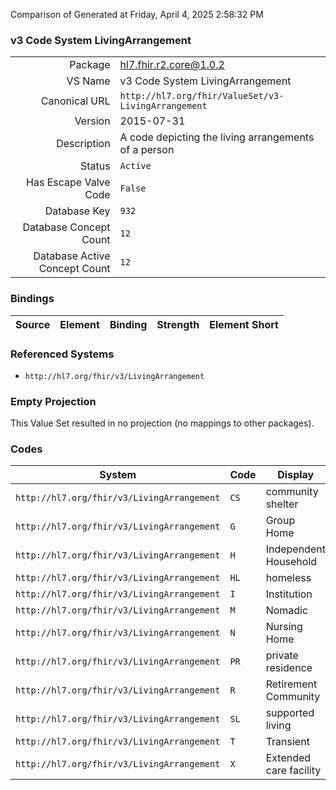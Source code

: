 Comparison of 
Generated at Friday, April 4, 2025 2:58:32 PM

### v3 Code System LivingArrangement

|      |     |
| ---: | --- |
| Package | hl7.fhir.r2.core@1.0.2 |
| VS Name | v3 Code System LivingArrangement |
| Canonical URL | `http://hl7.org/fhir/ValueSet/v3-LivingArrangement` |
| Version | 2015-07-31 |
| Description | A code depicting the living arrangements of a person |
| Status | `Active` |
| Has Escape Valve Code | `False` |
| Database Key | `932` |
| Database Concept Count | `12` |
| Database Active Concept Count | `12` |
### Bindings

| Source | Element | Binding | Strength | Element Short |
| ------ | ------- | ------- | -------- | ------------- |

### Referenced Systems

* `http://hl7.org/fhir/v3/LivingArrangement`
### Empty Projection

This Value Set resulted in no projection (no mappings to other packages).

### Codes

| System | Code | Display |
| ------ | ---- | ------- |
| `http://hl7.org/fhir/v3/LivingArrangement` | `CS` | community shelter |
| `http://hl7.org/fhir/v3/LivingArrangement` | `G` | Group Home |
| `http://hl7.org/fhir/v3/LivingArrangement` | `H` | Independent Household |
| `http://hl7.org/fhir/v3/LivingArrangement` | `HL` | homeless |
| `http://hl7.org/fhir/v3/LivingArrangement` | `I` | Institution |
| `http://hl7.org/fhir/v3/LivingArrangement` | `M` | Nomadic |
| `http://hl7.org/fhir/v3/LivingArrangement` | `N` | Nursing Home |
| `http://hl7.org/fhir/v3/LivingArrangement` | `PR` | private residence |
| `http://hl7.org/fhir/v3/LivingArrangement` | `R` | Retirement Community |
| `http://hl7.org/fhir/v3/LivingArrangement` | `SL` | supported living |
| `http://hl7.org/fhir/v3/LivingArrangement` | `T` | Transient |
| `http://hl7.org/fhir/v3/LivingArrangement` | `X` | Extended care facility |
